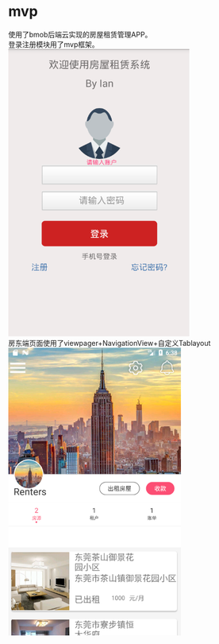 # mvp
使用了bmob后端云实现的房屋租赁管理APP。<br>
    登录注册模块用了mvp框架。<br>
![](https://github.com/lan888/mvp/raw/master/png/2.png)<br>
    房东端页面使用了viewpager+NavigationView+自定义Tablayout<br>
    ![](https://github.com/lan888/mvp/raw/master/png/1.png)<br>

